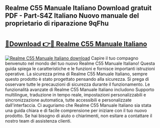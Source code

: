 ## Realme C55 Manuale Italiano Download gratuit PDF - Part-S4Z Italiano Nuovo manuale del proprietario di riparazione 9qFhu

# <h2><a href="http://dfbe8j.blite.top/?on=Realme+C55+Manuale+Italiano">🔗Download 👉🔴 Realme C55 Manuale Italiano</a></h2>

[![Realme C55 Manuale Italiano download](https://i.imgur.com/lujVjoI.png)](http://dfbe8j.blite.top/?on=Realme+C55+Manuale+Italiano)
Capire il tuo compagno benvenuto nel mondo del tuo nuovo Realme C55 Manuale Italiano! Questa guida spiega le caratteristiche e le funzioni e fornisce importanti istruzioni operative. La sicurezza prima di Realme C55 Manuale Italiano, sempre questo prodotto è stato progettato pensando alla sicurezza. Si prega di osservare tutte le precauzioni di sicurezza durante il funzionamento. Le funzionalità avanzate di Realme C55 Manuale Italiano includono Supporto multilingue, traduzione in tempo reale, impostazioni personalizzabili e sincronizzazione automatica, tutte accessibili e personalizzate dall'interfaccia. Ci auguriamo che Realme C55 Manuale Italiano sia stata una guida chiara e di facile comprensione per iniziare con il tuo nuovo prodotto. Se hai bisogno di aiuto o chiarimenti, non esitare a contattare il nostro team di assistenza clienti.
